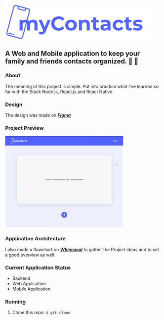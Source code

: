 ![myContacts](https://github.com/savegdesigner/myContacts/blob/master/myContacts-logo.svg)

## A Web and Mobile application to keep your family and friends contacts organized. :iphone: :bookmark_tabs:

### About

The meaning of this project is simple. Put into practice what I've learned so far with the Stack Node.js, React.js and React Native.

### Design

The design was made on [**_Figma_**](https://www.figma.com/file/kuKSL5rHCEmXOiM3QtRHAt/myContacts-App?node-id=0%3A1)

### Project Preview

![myContacts Demo GIF](https://github.com/savegdesigner/myContacts/blob/master/myContacts.gif)

### Application Architecture

I also made a flowchart on [**_Whimsical_**](https://whimsical.com/TXT55ivNrv4JhhXUjWnjVs) to gather the Project ideas and to set a good overview as well.

### Current Application Status

- Backend
- Web Application
- Mobile Application

### Running

1. Clone this repo: `$ git clone`
